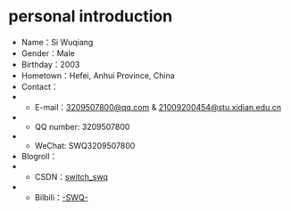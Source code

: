 # personal introduction
- Name：Si Wuqiang
- Gender：Male
- Birthday：2003
- Hometown：Hefei, Anhui Province, China
- Contact：
- - E\-mail：3209507800@qq.com & 21009200454@stu.xidian.edu.cn
- - QQ number: 3209507800
- - WeChat: SWQ3209507800
- Blogroll：
- - CSDN：[switch_swq](https://blog.csdn.net/qq_32971095?type=blog)
- - Bilbili：[-SWQ-](https://space.bilibili.com/348651384)
